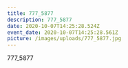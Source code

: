 ```yaml
---
title: 777_5877
description: 777_5877
date: 2020-10-07T14:25:28.524Z
event_date: 2020-10-07T14:25:28.561Z
picture: /images/uploads/777_5877.jpg
---
```

777_5877